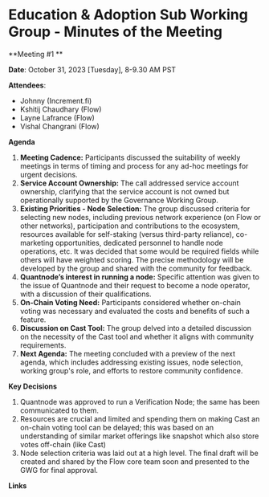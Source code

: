 # **Education & Adoption Sub Working Group** - Minutes of the Meeting

**Meeting #1 **

**Date**: October 31, 2023 [Tuesday], 8-9.30 AM PST

**Attendees**:

- Johnny (Increment.fi)
- Kshitij Chaudhary (Flow)
- Layne Lafrance (Flow)
- Vishal Changrani (Flow)

**Agenda**

1. **Meeting Cadence:** Participants discussed the suitability of weekly meetings in terms of timing and process for any ad-hoc meetings for urgent decisions.
2. **Service Account Ownership:** The call addressed service account ownership, clarifying that the service account is not owned but operationally supported by the Governance Working Group.
3. **Existing Priorities - Node Selection:** The group discussed criteria for selecting new nodes, including previous network experience (on Flow or other networks), participation and contributions to the ecosystem, resources available for self-staking (versus third-party reliance), co-marketing opportunities, dedicated personnel to handle node operations, etc. It was decided that some would be required fields while others will have weighted scoring. The precise methodology will be developed by the group and shared with the community for feedback.
4. **Quantnode’s interest in running a node:** Specific attention was given to the issue of Quantnode and their request to become a node operator, with a discussion of their qualifications.
5. **On-Chain Voting Need:** Participants considered whether on-chain voting was necessary and evaluated the costs and benefits of such a feature.
6. **Discussion on Cast Tool:** The group delved into a detailed discussion on the necessity of the Cast tool and whether it aligns with community requirements.
7. **Next Agenda:** The meeting concluded with a preview of the next agenda, which includes addressing existing issues, node selection, working group's role, and efforts to restore community confidence.

**Key Decisions**

1. Quantnode was approved to run a Verification Node; the same has been communicated to them.
2. Resources are crucial and limited and spending them on making Cast an on-chain voting tool can be delayed; this was based on an understanding of similar market offerings like snapshot which also store votes off-chain (like Cast)
3. Node selection criteria was laid out at a high level. The final draft will be created and shared by the Flow core team soon and presented to the GWG for final approval.

**Links**
